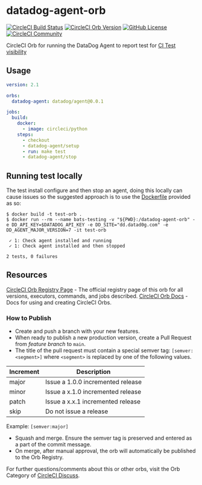 # datadog-agent-orb

[![CircleCI Build Status](https://circleci.com/gh/datadog/datadog-agent-orb.svg?style=shield "CircleCI Build Status")](https://circleci.com/gh/datadog/datadog-agent-orb) [![CircleCI Orb Version](https://badges.circleci.com/orbs/datadog/datadog-agent-orb.svg)](https://circleci.com/orbs/registry/orb/datadog/datadog-agent-orb) [![GitHub License](https://img.shields.io/badge/license-MIT-lightgrey.svg)](https://raw.githubusercontent.com/datadog/datadog-agent-orb/master/LICENSE) [![CircleCI Community](https://img.shields.io/badge/community-CircleCI%20Discuss-343434.svg)](https://discuss.circleci.com/c/ecosystem/orbs)

CircleCI Orb for running the DataDog Agent to report test for [CI Test visibility](https://docs.datadoghq.com/continuous_integration/setup_tests/)

## Usage

```yaml
version: 2.1

orbs:
  datadog-agent: datadog/agent@0.0.1

jobs:
  build:
    docker: 
      - image: circleci/python
    steps:
      - checkout
      - datadog-agent/setup
      - run: make test
      - datadog-agent/stop
```

## Running test locally

The test install configure and then stop an agent, doing this locally can cause issues so the suggested approach is to use the [Dockerfile](.Dockerfile) provided as so:

```
$ docker build -t test-orb .
$ docker run --rm --name bats-testing -v "${PWD}:/datadog-agent-orb" -e DD_API_KEY=$DATADOG_API_KEY -e DD_SITE="dd.datad0g.com" -e DD_AGENT_MAJOR_VERSION=7 -it test-orb

 ✓ 1: Check agent installed and running
 ✓ 1: Check agent installed and then stopped

2 tests, 0 failures
```

## Resources

[CircleCI Orb Registry Page](https://circleci.com/orbs/registry/orb/datadog/datadog-agent-orb) - The official registry page of this orb for all versions, executors, commands, and jobs described.
[CircleCI Orb Docs](https://circleci.com/docs/2.0/orb-intro/#section=configuration) - Docs for using and creating CircleCI Orbs.


### How to Publish
* Create and push a branch with your new features.
* When ready to publish a new production version, create a Pull Request from _feature branch_ to `main`.
* The title of the pull request must contain a special semver tag: `[semver:<segment>]` where `<segment>` is replaced by one of the following values.

| Increment | Description|
| ----------| -----------|
| major     | Issue a 1.0.0 incremented release|
| minor     | Issue a x.1.0 incremented release|
| patch     | Issue a x.x.1 incremented release|
| skip      | Do not issue a release|

Example: `[semver:major]`

* Squash and merge. Ensure the semver tag is preserved and entered as a part of the commit message.
* On merge, after manual approval, the orb will automatically be published to the Orb Registry.

For further questions/comments about this or other orbs, visit the Orb Category of [CircleCI Discuss](https://discuss.circleci.com/c/orbs).

